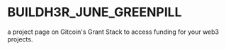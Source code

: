 # BUILDH3R_JUNE_GREENPILL
a project page on Gitcoin's Grant Stack to access funding for your web3 projects.
